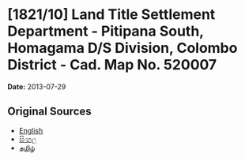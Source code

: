 # [1821/10] Land Title Settlement Department - Pitipana South, Homagama D/S Division, Colombo District - Cad. Map No. 520007

**Date:** 2013-07-29

## Original Sources

- [English](https://documents.gov.lk/view/extra-gazettes/2013/7/1821-10_E.pdf)
- [සිංහල](https://documents.gov.lk/view/extra-gazettes/2013/7/1821-10_S.pdf)
- [தமிழ்](https://documents.gov.lk/view/extra-gazettes/2013/7/1821-10_T.pdf)

